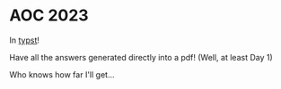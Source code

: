 
# AOC 2023

In [typst](https://typst.app/docs)!

Have all the answers generated directly into a pdf! (Well, at least Day 1)

Who knows how far I'll get...
